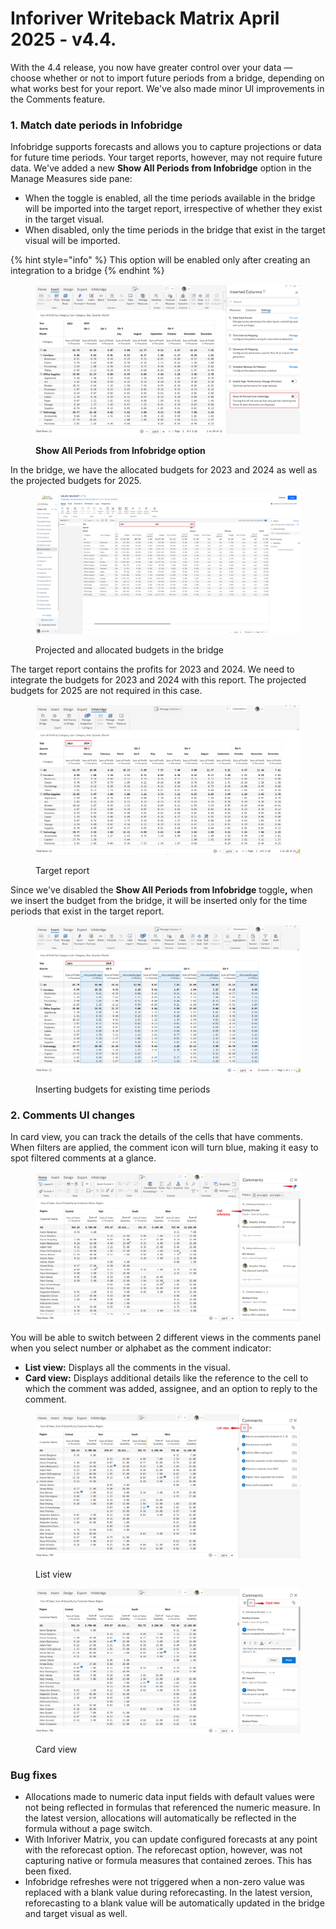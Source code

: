 # Inforiver Writeback Matrix April 2025 - v4.4.

With the 4.4 release, you now have greater control over your data — choose whether or not to import future periods from a bridge, depending on what works best for your report. We've also made minor UI improvements in the Comments feature.

### 1. Match date periods in Infobridge

Infobridge supports forecasts and allows you to capture projections or data for future time periods. Your target reports, however, may not require future data. We've added a new **Show All Periods from Infobridge** option in the Manage Measures side pane:&#x20;

* When the toggle is enabled, all the time periods available in the bridge will be imported into the target report, irrespective of whether they exist in the target visual.
* When disabled, only the time periods in the bridge that exist in the target visual will be imported.

{% hint style="info" %}
This option will be enabled only after creating an integration to a bridge
{% endhint %}

<figure><img src="../.gitbook/assets/image (1366).png" alt=""><figcaption><p><strong>Show All Periods from Infobridge option</strong></p></figcaption></figure>

In the bridge, we have the allocated budgets for 2023 and 2024 as well as the projected budgets for 2025.

<figure><img src="../.gitbook/assets/image (1367).png" alt=""><figcaption><p>Projected and allocated budgets in the bridge</p></figcaption></figure>

The target report contains the profits for 2023 and 2024. We need to integrate the budgets for 2023 and 2024 with this report. The projected budgets for 2025 are not required in this case.

<figure><img src="../.gitbook/assets/image (1368).png" alt=""><figcaption><p>Target report </p></figcaption></figure>

Since we've disabled the **Show All Periods from Infobridge** toggl&#x65;**,** when we insert the budget from the bridge, it will be inserted only for the time periods that exist in the target report.

<figure><img src="../.gitbook/assets/image (1369).png" alt=""><figcaption><p>Inserting budgets for existing time periods</p></figcaption></figure>

### 2. Comments UI changes

In card view, you can track the details of the cells that have comments. When filters are applied, the comment icon will turn blue, making it easy to spot filtered comments at a glance.

<figure><img src="../.gitbook/assets/image (3).png" alt=""><figcaption></figcaption></figure>

You will be able to switch between 2 different views in the comments panel when you select number or alphabet as the comment indicator:

* **List view:** Displays all the comments in the visual.&#x20;
* **Card view:** Displays additional details like the reference to the cell to which the comment was added, assignee, and an option to reply to the comment.

<div><figure><img src="../.gitbook/assets/image (1) (1) (1).png" alt=""><figcaption><p>List view</p></figcaption></figure> <figure><img src="../.gitbook/assets/2025-04-08_15h53_21.png" alt=""><figcaption><p>Card view</p></figcaption></figure></div>

### Bug fixes

* Allocations made to numeric data input fields with default values were not being reflected in formulas that referenced the numeric measure. In the latest version, allocations will automatically be reflected in the formula without a page switch.
* With Inforiver Matrix, you can update configured forecasts at any point with the reforecast option. The reforecast option, however, was not capturing native or formula measures that contained zeroes. This has been fixed.
* Infobridge refreshes were not triggered when a non-zero value was replaced with a blank value during reforecasting. In the latest version, reforecasting to a blank value will be automatically updated in the bridge and target visual as well.
